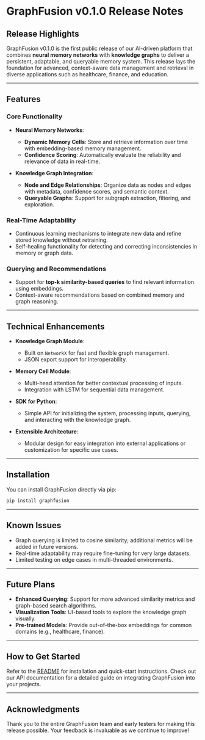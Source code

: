 # **GraphFusion v0.1.0 Release Notes**

## **Release Highlights**

GraphFusion v0.1.0 is the first public release of our AI-driven platform that combines **neural memory networks** with **knowledge graphs** to deliver a persistent, adaptable, and queryable memory system. This release lays the foundation for advanced, context-aware data management and retrieval in diverse applications such as healthcare, finance, and education.

---

## **Features**

### **Core Functionality**
- **Neural Memory Networks**:
  - **Dynamic Memory Cells**: Store and retrieve information over time with embedding-based memory management.
  - **Confidence Scoring**: Automatically evaluate the reliability and relevance of data in real-time.

- **Knowledge Graph Integration**:
  - **Node and Edge Relationships**: Organize data as nodes and edges with metadata, confidence scores, and semantic context.
  - **Queryable Graphs**: Support for subgraph extraction, filtering, and exploration.

### **Real-Time Adaptability**
- Continuous learning mechanisms to integrate new data and refine stored knowledge without retraining.
- Self-healing functionality for detecting and correcting inconsistencies in memory or graph data.

### **Querying and Recommendations**
- Support for **top-k similarity-based queries** to find relevant information using embeddings.
- Context-aware recommendations based on combined memory and graph reasoning.

---

## **Technical Enhancements**

- **Knowledge Graph Module**:
  - Built on `NetworkX` for fast and flexible graph management.
  - JSON export support for interoperability.

- **Memory Cell Module**:
  - Multi-head attention for better contextual processing of inputs.
  - Integration with LSTM for sequential data management.

- **SDK for Python**:
  - Simple API for initializing the system, processing inputs, querying, and interacting with the knowledge graph.

- **Extensible Architecture**:
  - Modular design for easy integration into external applications or customization for specific use cases.

---

## **Installation**

You can install GraphFusion directly via pip:

```bash
pip install graphfusion
```

---

## **Known Issues**
- Graph querying is limited to cosine similarity; additional metrics will be added in future versions.
- Real-time adaptability may require fine-tuning for very large datasets.
- Limited testing on edge cases in multi-threaded environments.

---

## **Future Plans**
- **Enhanced Querying**: Support for more advanced similarity metrics and graph-based search algorithms.
- **Visualization Tools**: UI-based tools to explore the knowledge graph visually.
- **Pre-trained Models**: Provide out-of-the-box embeddings for common domains (e.g., healthcare, finance).

---

## **How to Get Started**
Refer to the [README](README.md) for installation and quick-start instructions. Check out our API documentation for a detailed guide on integrating GraphFusion into your projects.

---

## **Acknowledgments**
Thank you to the entire GraphFusion team and early testers for making this release possible. Your feedback is invaluable as we continue to improve!

